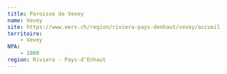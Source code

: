 ```yaml
---
title: Paroisse de Vevey
name: Vevey
site: https://www.eerv.ch/region/riviera-pays-denhaut/vevey/accueil
territoire:
    - Vevey
NPA:
    - 1800
region: Riviera - Pays-d'Enhaut
---
```

